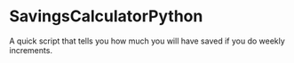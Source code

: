 # SavingsCalculatorPython
A quick script that tells you how much you will have saved if you do weekly increments.
